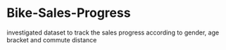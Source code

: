 # Bike-Sales-Progress
investigated dataset to track the sales progress according to gender, age bracket and commute distance 
